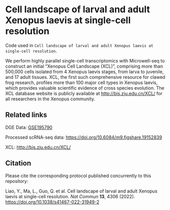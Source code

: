 # Cell landscape of larval and adult Xenopus laevis at single-cell resolution

Code used in `Cell landscape of larval and adult Xenopus laevis at single-cell resolution`.

We perform highly parallel single-cell transcriptomics with Microwell-seq to construct an initial “Xenopus Cell Landscape (XCL)”, comprising more than 500,000 cells isolated from 4 Xenopus laevis stages, from larva to juvenile, and 17 adult tissues. XCL, the first such comprehensive resource for clawed frog research, profiles more than 100 major cell types in Xenopus laevis, which provides valuable scientific evidence of cross species evolution. The XCL database website is publicly available at http://bis.zju.edu.cn/XCL/ for all researchers in the Xenopus community.


## Related links

DGE Data: [GSE195790](https://www.ncbi.nlm.nih.gov/geo/query/acc.cgi?acc=GSE195790)

Processed scRNA-seq data: https://doi.org/10.6084/m9.figshare.19152839

XCL: http://bis.zju.edu.cn/XCL/

## Citation
Please cite the corresponding protocol published concurrently to this repository:

Liao, Y., Ma, L., Guo, Q. et al. Cell landscape of larval and adult Xenopus laevis at single-cell resolution. *Nat Commun* **13**, 4306 (2022). https://doi.org/10.1038/s41467-022-31949-2
